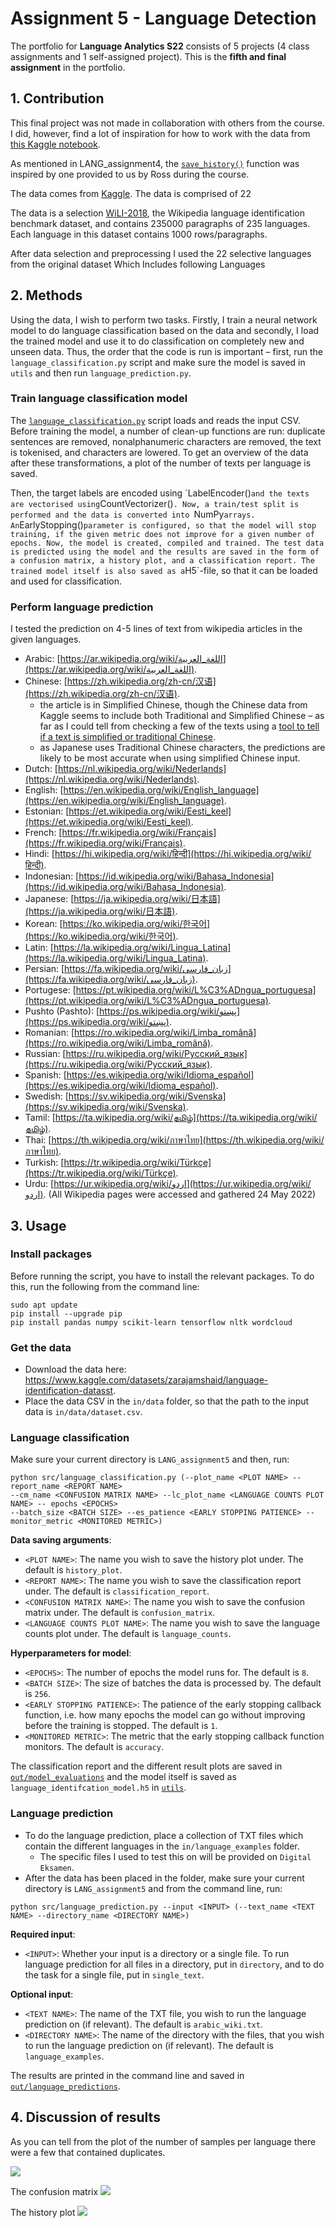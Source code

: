 # Assignment 5 - Language Detection
The portfolio for __Language Analytics S22__ consists of 5 projects (4 class assignments and 1 self-assigned project). This is the __fifth and final assignment__ in the portfolio. 

## 1. Contribution
This final project was not made in collaboration with others from the course. I did, however, find a lot of inspiration for how to work with the data from [this Kaggle notebook](https://www.kaggle.com/code/dariussingh/nlp-dl-language-identification).

As mentioned in LANG_assignment4, the [`save_history()`](https://github.com/agnesbn/LANG_assignment5/blob/e0608bfa93e6d0e7654817bd1bce0d4c5dfa2473/src/language_classification.py#L100) function was inspired by one provided to us by Ross during the course.

The data comes from [Kaggle](https://www.kaggle.com/datasets/zarajamshaid/language-identification-datasst). 
The data is comprised of 22

The data is a selection [WiLI-2018](https://www.kaggle.com/datasets/zarajamshaid/language-identification-datasst), the Wikipedia language identification benchmark dataset, and contains 235000 paragraphs of 235 languages. 
Each language in this dataset contains 1000 rows/paragraphs.

After data selection and preprocessing I used the 22 selective languages from the original dataset Which Includes following Languages



## 2. Methods
Using the data, I wish to perform two tasks. Firstly, I train a neural network model to do language classification based on the data and secondly, I load the trained model and use it to do classification on completely new and unseen data. Thus, the order that the code is run is important – first, run the `language_classification.py` script and make sure the model is saved in `utils` and then run `language_prediction.py`.

### Train language classification model
The [`language_classification.py`](https://github.com/agnesbn/LANG_assignment5/blob/main/src/language_classification.py) script loads and reads the input CSV. Before training the model, a number of clean-up functions are run: duplicate sentences are removed, nonalphanumeric characters are removed, the text is tokenised, and characters are lowered. To get an overview of the data after these transformations, a plot of the number of texts per language is saved.

Then, the target labels are encoded using ´LabelEncoder()` and the texts are vectorised using `CountVectorizer()`. Now, a train/test split is performed and the data is converted into `NumPy` arrays. An `EarlyStopping()` parameter is configured, so that the model will stop training, if the given metric does not improve for a given number of epochs. Now, the model is created, compiled and trained. The test data is predicted using the model and the results are saved in the form of a confusion matrix, a history plot, and a classification report. The trained model itself is also saved as a `H5`-file, so that it can be loaded and used for classification.

### Perform language prediction
I tested the prediction on 4-5 lines of text from wikipedia articles in the given languages. 
- Arabic: [https://ar.wikipedia.org/wiki/اللغة_العربية](https://ar.wikipedia.org/wiki/اللغة_العربية).
- Chinese: [https://zh.wikipedia.org/zh-cn/汉语](https://zh.wikipedia.org/zh-cn/汉语).
    - the article is in Simplified Chinese, though the Chinese data from Kaggle seems to include both Traditional and Simplified Chinese – as far as I could tell from checking a few of the texts using a [tool to tell if a text is simplified or traditional Chinese](https://www.chineseconverter.com/en/convert/find-out-if-simplified-or-traditional-chinese).
    - as Japanese uses Traditional Chinese characters, the predictions are likely to be most accurate when using simplified Chinese input.
- Dutch: [https://nl.wikipedia.org/wiki/Nederlands](https://nl.wikipedia.org/wiki/Nederlands).
- English: [https://en.wikipedia.org/wiki/English_language](https://en.wikipedia.org/wiki/English_language).
- Estonian: [https://et.wikipedia.org/wiki/Eesti_keel](https://et.wikipedia.org/wiki/Eesti_keel).
- French: [https://fr.wikipedia.org/wiki/Français](https://fr.wikipedia.org/wiki/Français).
- Hindi: [https://hi.wikipedia.org/wiki/हिन्दी](https://hi.wikipedia.org/wiki/हिन्दी).
- Indonesian: [https://id.wikipedia.org/wiki/Bahasa_Indonesia](https://id.wikipedia.org/wiki/Bahasa_Indonesia).
- Japanese: [https://ja.wikipedia.org/wiki/日本語](https://ja.wikipedia.org/wiki/日本語).
- Korean: [https://ko.wikipedia.org/wiki/한국어](https://ko.wikipedia.org/wiki/한국어).
- Latin: [https://la.wikipedia.org/wiki/Lingua_Latina](https://la.wikipedia.org/wiki/Lingua_Latina).
- Persian: [https://fa.wikipedia.org/wiki/زبان_فارسی](https://fa.wikipedia.org/wiki/زبان_فارسی).
- Portugese: [https://pt.wikipedia.org/wiki/L%C3%ADngua_portuguesa](https://pt.wikipedia.org/wiki/L%C3%ADngua_portuguesa).
- Pushto (Pashto): [https://ps.wikipedia.org/wiki/پښتو](https://ps.wikipedia.org/wiki/پښتو).
- Romanian: [https://ro.wikipedia.org/wiki/Limba_română](https://ro.wikipedia.org/wiki/Limba_română).
- Russian: [https://ru.wikipedia.org/wiki/Русский_язык](https://ru.wikipedia.org/wiki/Русский_язык).
- Spanish: [https://es.wikipedia.org/wiki/Idioma_español](https://es.wikipedia.org/wiki/Idioma_español).
- Swedish: [https://sv.wikipedia.org/wiki/Svenska](https://sv.wikipedia.org/wiki/Svenska).
- Tamil: [https://ta.wikipedia.org/wiki/தமிழ்](https://ta.wikipedia.org/wiki/தமிழ்).
- Thai: [https://th.wikipedia.org/wiki/ภาษาไทย](https://th.wikipedia.org/wiki/ภาษาไทย).
- Turkish: [https://tr.wikipedia.org/wiki/Türkçe](https://tr.wikipedia.org/wiki/Türkçe).
- Urdu: [https://ur.wikipedia.org/wiki/اردو](https://ur.wikipedia.org/wiki/اردو).
(All Wikipedia pages were accessed and gathered 24 May 2022)


## 3. Usage
### Install packages
Before running the script, you have to install the relevant packages. To do this, run the following from the command line:
```
sudo apt update
pip install --upgrade pip
pip install pandas numpy scikit-learn tensorflow nltk wordcloud
```

### Get the data
- Download the data here: https://www.kaggle.com/datasets/zarajamshaid/language-identification-datasst.
- Place the data CSV in the `in/data` folder, so that the path to the input data is `in/data/dataset.csv`.

### Language classification
Make sure your current directory is `LANG_assignment5` and then, run:
```
python src/language_classification.py (--plot_name <PLOT NAME> --report_name <REPORT NAME> 
--cm_name <CONFUSION MATRIX NAME> --lc_plot_name <LANGUAGE COUNTS PLOT NAME> -- epochs <EPOCHS>
--batch_size <BATCH SIZE> --es_patience <EARLY STOPPING PATIENCE> --monitor_metric <MONITORED METRIC>)
```

__Data saving arguments__:
- `<PLOT NAME>`: The name you wish to save the history plot under. The default is `history_plot`.
- `<REPORT NAME>`: The name you wish to save the classification report under. The default is `classification_report`.
- `<CONFUSION MATRIX NAME>`: The name you wish to save the confusion matrix under. The default is `confusion_matrix`.
- `<LANGUAGE COUNTS PLOT NAME>`: The name you wish to save the language counts plot under. The default is `language_counts`. 

__Hyperparameters for model__:
- `<EPOCHS>`: The number of epochs the model runs for. The default is `8`.
- `<BATCH SIZE>`: The size of batches the data is processed by. The default is `256`.
- `<EARLY STOPPING PATIENCE>`: The patience of the early stopping callback function, i.e. how many epochs the model can go without improving before the training is stopped. The default is `1`. 
- `<MONITORED METRIC>`: The metric that the early stopping callback function monitors. The default is `accuracy`.

The classification report and the different result plots are saved in [`out/model_evaluations`](https://github.com/agnesbn/LANG_assignment5/tree/main/out/model_evaluations) and the model itself is saved as `language_identifcation_model.h5` in [`utils`](https://github.com/agnesbn/LANG_assignment5/tree/main/utils).

### Language prediction
- To do the language prediction, place a collection of TXT files which contain the different languages in the `in/language_examples` folder.
    - The specific files I used to test this on will be provided on `Digital Eksamen`.
- After the data has been placed in the folder, make sure your current directory is `LANG_assignment5` and from the command line, run:
```
python src/language_prediction.py --input <INPUT> (--text_name <TEXT NAME> --directory_name <DIRECTORY NAME>)
```
__Required input__:
- `<INPUT>`: Whether your input is a directory or a single file. To run language prediction for all files in a directory, put in `directory`, and to do the task for a single file, put in `single_text`.

__Optional input__:
- `<TEXT NAME>`: The name of the TXT file, you wish to run the language prediction on (if relevant). The default is `arabic_wiki.txt`.
- `<DIRECTORY NAME>`: The name of the directory with the files, that you wish to run the language prediction on (if relevant). The default is `language_examples`.

The results are printed in the command line and saved in [`out/language_predictions`](https://github.com/agnesbn/LANG_assignment5/tree/main/out/language_predictions).

## 4. Discussion of results

As you can tell from the plot of the number of samples per language there were a few that contained duplicates.

![](out/model_evaluations/language_counts.png)




The confusion matrix
![](out/model_evaluations/confusion_matrix.png)


The history plot
![](out/model_evaluations/history_plot.png)


